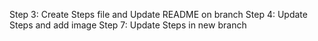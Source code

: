 Step 3: Create Steps file and Update README on branch
Step 4: Update Steps and add image
Step 7: Update Steps in new branch